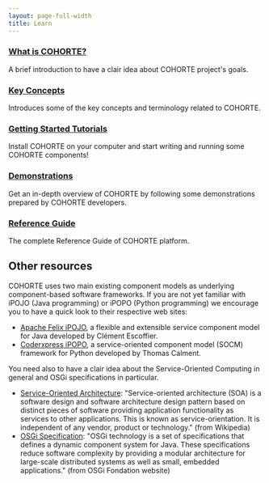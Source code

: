 ```yaml
---
layout: page-full-width
title: Learn
---
```


<div class="container">
  <div class="row">
    <div class="span4 doc-block">
      <h3><a href="{{ site.baseurl }}/documentation/what-is-cohorte.html">What is COHORTE?</a></h3>
      <p>A brief introduction to have a clair idea about COHORTE project's goals.</p>
    </div>
    <div class="span4 doc-block">
      <h3><a href="{{ site.baseurl }}/documentation/key-concepts.html">Key Concepts</a></h3>
      <p>Introduces some of the key concepts and terminology related to COHORTE.</p>
    </div>
    <div class="span4 doc-block">
      <h3><a href="{{ site.baseurl }}/documentation/tutorials">Getting Started Tutorials</a></h3>
      <p>Install COHORTE on your computer and start writing and running some COHORTE components!</p>
    </div>
  </div>

  <div class="row">
    <!--div class="span4 doc-block">
      <h3><a href="{{ site.baseurl }}/documentation/tutorials.html">Tutorials</a></h3>
      <p>COHORTE tutorials for Java and Python programmers.</p>
    </div-->
    <div class="span4 doc-block">
      <h3><a href="{{ site.baseurl }}/documentation/demonstrations.html">Demonstrations</a></h3>
      <p>Get an in-depth overview of COHORTE by following some demonstrations prepared by COHORTE developers.</p>
    </div>
   <div class="span4 doc-block">
      <h3><a href="{{ site.baseurl }}/documentation/reference-guide.html">Reference Guide</a></h3>
      <p>The complete Reference Guide of COHORTE platform.</p>
    </div> 

  </div>
  <!--div class="row">
   <div class="span4 doc-block">
      <h3><a href="{{ site.baseurl }}/documentation/publications.html">Articles & Publications</a></h3>
      <p>Scientifique publications around COHORTE and journal articles</p>
    </div>
  </div-->

  
</div>


<!-- Keep this text here for now
## The Scala Documentation Site

Your main entry point into online documentation on Scala is the official documentation site, [docs.scala-lang.org](http://docs.scala-lang.org/). It contains a growing number of articles, guides and tutorials. The following list highlights some of the most important documents, but the doc site contains much more than that!
-->


## Other resources

COHORTE uses two main existing component models as underlying component-based software frameworks. If you are not yet familiar with iPOJO (Java programming) or iPOPO (Python programming) we encourage you to have a quick look to their respective web sites:

 * [Apache Felix iPOJO](http://felix.apache.org/documentation/subprojects/apache-felix-ipojo.html), a flexible and extensible service component model for Java developed by Clément Escoffier.
 * [Coderxpress iPOPO](https://ipopo.coderxpress.net), a service-oriented component model (SOCM) framework for Python developed by Thomas Calment.

 You need also to have a clair idea about the Service-Oriented Computing in general and OSGi specifications in particular.

 * [Service-Oriented Architecture](http://en.wikipedia.org/wiki/Service-oriented_architecture): "Service-oriented architecture (SOA) is a software design and software architecture design pattern based on distinct pieces of software providing application functionality as services to other applications. This is known as service-orientation. It is independent of any vendor, product or technology." (from Wikipedia)
 * [OSGi Specification](http://osgi.org): "OSGi technology is a set of specifications that defines a dynamic component system for Java. These specifications reduce software complexity by providing a modular architecture for large-scale distributed systems as well as small, embedded applications." (from OSGi Fondation website)


